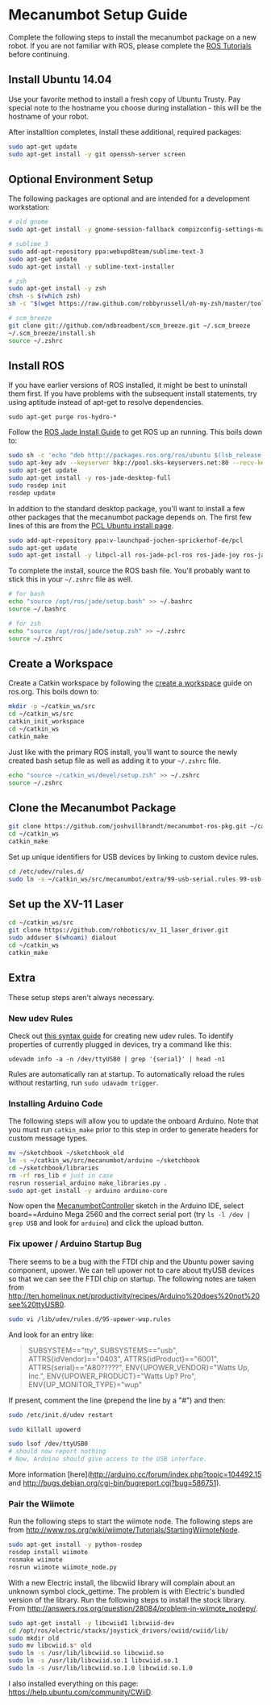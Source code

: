 # Mecanumbot Setup Guide

Complete the following steps to install the mecanumbot package on a new robot. If you are not familiar with ROS, please complete the [ROS Tutorials](http://wiki.ros.org/ROS/Tutorials) before continuing.

## Install Ubuntu 14.04

Use your favorite method to install a fresh copy of Ubuntu Trusty. Pay special note to the hostname you choose during installation - this will be the hostname of your robot.

After installtion completes, install these additional, required packages:

```bash
sudo apt-get update
sudo apt-get install -y git openssh-server screen
```

## Optional Environment Setup

The following packages are optional and are intended for a development workstation:

```bash
# old gnome
sudo apt-get install -y gnome-session-fallback compizconfig-settings-manager

# sublime 3
sudo add-apt-repository ppa:webupd8team/sublime-text-3
sudo apt-get update
sudo apt-get install -y sublime-text-installer

# zsh
sudo apt-get install -y zsh
chsh -s $(which zsh)
sh -c "$(wget https://raw.github.com/robbyrussell/oh-my-zsh/master/tools/install.sh -O -)"

# scm_breeze
git clone git://github.com/ndbroadbent/scm_breeze.git ~/.scm_breeze
~/.scm_breeze/install.sh
source ~/.zshrc
```

## Install ROS

If you have earlier versions of ROS installed, it might be best to uninstall them first. If you have problems with the subsequent install statements, try using aptitude instead of apt-get to resolve dependencies.

```
sudo apt-get purge ros-hydro-*
```

Follow the [ROS Jade Install Guide](http://wiki.ros.org/jade/Installation/Ubuntu) to get ROS up an running. This boils down to:

```bash
sudo sh -c 'echo "deb http://packages.ros.org/ros/ubuntu $(lsb_release -sc) main" > /etc/apt/sources.list.d/ros-latest.list'
sudo apt-key adv --keyserver hkp://pool.sks-keyservers.net:80 --recv-key 0xB01FA116
sudo apt-get update
sudo apt-get install -y ros-jade-desktop-full
sudo rosdep init
rosdep update
```

In addition to the standard desktop package, you'll want to install a few other packages that the mecanumbot package depends on. The first few lines of this are from the [PCL Ubuntu install page](http://pointclouds.org/downloads/linux.html).

```bash
sudo add-apt-repository ppa:v-launchpad-jochen-sprickerhof-de/pcl
sudo apt-get update
sudo apt-get install -y libpcl-all ros-jade-pcl-ros ros-jade-joy ros-jade-openni-camera ros-jade-openni-launch ros-jade-rosserial-arduino ros-jade-rosserial ros-jade-robot-upstart ros-jade-rqt-robot-plugins ros-jade-hector-slam
```

To complete the install, source the ROS bash file. You'll probably want to stick this in your `~/.zshrc` file as well.

```bash
# for bash
echo "source /opt/ros/jade/setup.bash" >> ~/.bashrc
source ~/.bashrc

# for zsh
echo "source /opt/ros/jade/setup.zsh" >> ~/.zshrc
source ~/.zshrc
```

## Create a Workspace

Create a Catkin workspace by following the [create a workspace](http://wiki.ros.org/catkin/Tutorials/create_a_workspace) guide on ros.org. This boils down to:

```bash
mkdir -p ~/catkin_ws/src
cd ~/catkin_ws/src
catkin_init_workspace
cd ~/catkin_ws
catkin_make
```

Just like with the primary ROS install, you'll want to source the newly created bash setup file as well as adding it to your `~/.zshrc` file.

```bash
echo "source ~/catkin_ws/devel/setup.zsh" >> ~/.zshrc
source ~/.zshrc
```

## Clone the Mecanumbot Package

```bash
git clone https://github.com/joshvillbrandt/mecanumbot-ros-pkg.git ~/catkin_ws/src/mecanumbot
cd ~/catkin_ws
catkin_make
```

Set up unique identifiers for USB devices by linking to custom device rules.

```bash
cd /etc/udev/rules.d/
sudo ln -s ~/catkin_ws/src/mecanumbot/extra/99-usb-serial.rules 99-usb-serial.rules
```

## Set up the XV-11 Laser

```bash
cd ~/catkin_ws/src
git clone https://github.com/rohbotics/xv_11_laser_driver.git
sudo adduser $(whoami) dialout
cd ~/catkin_ws
catkin_make
```

## Extra

These setup steps aren't always necessary.

### New udev Rules

Check out [this syntax guide](http://www.reactivated.net/writing_udev_rules.html#syntax) for creating new udev rules. To identify properties of currently plugged in devices, try a command like this:

    udevadm info -a -n /dev/ttyUSB0 | grep '{serial}' | head -n1

Rules are automatically ran at startup. To automatically reload the rules without restarting, run `sudo udavadm trigger`.

### Installing Arduino Code

The following steps will allow you to update the onboard Arduino. Note that you must run `catkin_make` prior to this step in order to generate headers for custom message types.

```bash
mv ~/sketchbook ~/sketchbook_old
ln -s ~/catkin_ws/src/mecanumbot/arduino ~/sketchbook
cd ~/sketchbook/libraries
rm -rf ros_lib # just in case
rosrun rosserial_arduino make_libraries.py .
sudo apt-get install -y arduino arduino-core
```

Now open the [MecanumbotController](https://github.com/joshvillbrandt/MecanumbotController) sketch in the Arduino IDE, select board==Arduino Mega 2560 and the correct serial port (try `ls -l /dev | grep USB` and look for `arduino`) and click the upload button.

### Fix upower / Arduino Startup Bug

There seems to be a bug with the FTDI chip and the Ubuntu power saving component, upower. We can tell upower not to care about ttyUSB devices so that we can see the FTDI chip on startup. The following notes are taken from http://ten.homelinux.net/productivity/recipes/Arduino%20does%20not%20see%20ttyUSB0.

```bash
sudo vi /lib/udev/rules.d/95-upower-wup.rules
```

And look for an entry like:

> SUBSYSTEM=="tty", SUBSYSTEMS=="usb", ATTRS{idVendor}=="0403", ATTRS{idProduct}=="6001", ATTRS{serial}=="A80?????", ENV{UPOWER_VENDOR}="Watts Up, Inc.", ENV{UPOWER_PRODUCT}="Watts Up? Pro", ENV{UP_MONITOR_TYPE}="wup"

If present, comment the line (prepend the line by a "#") and then:

```bash
sudo /etc/init.d/udev restart

sudo killall upowerd

sudo lsof /dev/ttyUSB0
# should now report nothing
# Now, Arduino should give access to the USB interface.
```

More information [here](http://arduino.cc/forum/index.php?topic=104492.15 and http://bugs.debian.org/cgi-bin/bugreport.cgi?bug=586751).

### Pair the Wiimote

Run the following steps to start the wiimote node. The following steps are from http://www.ros.org/wiki/wiimote/Tutorials/StartingWiimoteNode.

```bash
sudo apt-get install -y python-rosdep
rosdep install wiimote
rosmake wiimote
rosrun wiimote wiimote_node.py
```

With a new Electric install, the libcwiid library will complain about an unknown symbol clock_gettime. The problem is with Electric's bundled version of the library. Run the following steps to install the stock library. From http://answers.ros.org/question/28084/problem-in-wiimote_nodepy/.

```bash
sudo apt-get install -y libcwiid1 libcwiid-dev
cd /opt/ros/electric/stacks/joystick_drivers/cwiid/cwiid/lib/
sudo mkdir old
sudo mv libcwiid.s* old
sudo ln -s /usr/lib/libcwiid.so libcwiid.so
sudo ln -s /usr/lib/libcwiid.so.1 libcwiid.so.1
sudo ln -s /usr/lib/libcwiid.so.1.0 libcwiid.so.1.0
```

I also installed everything on this page: https://help.ubuntu.com/community/CWiiD.
